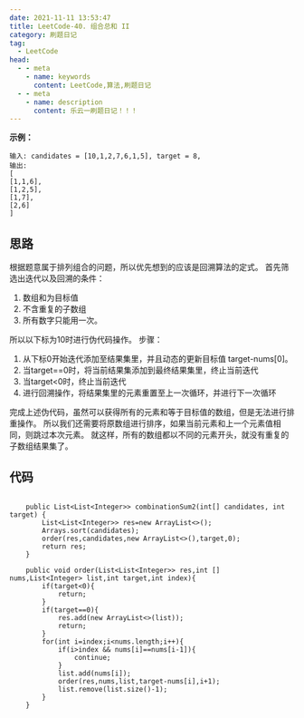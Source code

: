```yaml
---
date: 2021-11-11 13:53:47
title: LeetCode-40. 组合总和 II
category: 刷题日记
tag:
  - LeetCode
head:
  - - meta
    - name: keywords
      content: LeetCode,算法,刷题日记
  - - meta
    - name: description
      content: 乐云一刷题日记！！！
---
```

**示例：**
```
输入: candidates = [10,1,2,7,6,1,5], target = 8,
输出:
[
[1,1,6],
[1,2,5],
[1,7],
[2,6]
]
```
## 思路
根据题意属于排列组合的问题，所以优先想到的应该是回溯算法的定式。
首先筛选出迭代以及回溯的条件：
1. 数组和为目标值
2. 不含重复的子数组
3. 所有数字只能用一次。

所以以下标为10时进行伪代码操作。
步骤：
1. 从下标0开始迭代添加至结果集里，并且动态的更新目标值 target-nums[0]。
2. 当target==0时，将当前结果集添加到最终结果集里，终止当前迭代
3. 当target<0时，终止当前迭代
4. 进行回溯操作，将结果集里的元素重置至上一次循环，并进行下一次循环

完成上述伪代码，虽然可以获得所有的元素和等于目标值的数组，但是无法进行排重操作。
所以我们还需要将原数组进行排序，如果当前元素和上一个元素值相同，则跳过本次元素。
就这样，所有的数组都以不同的元素开头，就没有重复的子数组结果集了。
## 代码
```

    public List<List<Integer>> combinationSum2(int[] candidates, int target) {
        List<List<Integer>> res=new ArrayList<>();
        Arrays.sort(candidates);
        order(res,candidates,new ArrayList<>(),target,0);
        return res;
    }

    public void order(List<List<Integer>> res,int [] nums,List<Integer> list,int target,int index){
        if(target<0){
            return;
        }
        if(target==0){
            res.add(new ArrayList<>(list));
            return;
        }
        for(int i=index;i<nums.length;i++){
            if(i>index && nums[i]==nums[i-1]){
                continue;
            }
            list.add(nums[i]);
            order(res,nums,list,target-nums[i],i+1);
            list.remove(list.size()-1);
        }
    }
```
